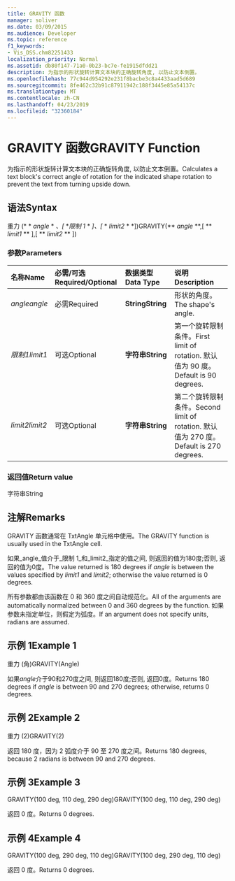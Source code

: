 ```yaml
---
title: GRAVITY 函数
manager: soliver
ms.date: 03/09/2015
ms.audience: Developer
ms.topic: reference
f1_keywords:
- Vis_DSS.chm82251433
localization_priority: Normal
ms.assetid: db80f147-71a0-0b23-bc7e-fe1915dfdd21
description: 为指示的形状旋转计算文本块的正确旋转角度, 以防止文本倒置。
ms.openlocfilehash: 77c944d954292e231f8bacbe3c8a4433aad5d689
ms.sourcegitcommit: 8fe462c32b91c87911942c188f3445e85a54137c
ms.translationtype: MT
ms.contentlocale: zh-CN
ms.lasthandoff: 04/23/2019
ms.locfileid: "32360184"
---
```

# <a name="gravity-function"></a><span data-ttu-id="7918e-103">GRAVITY 函数</span><span class="sxs-lookup"><span data-stu-id="7918e-103">GRAVITY Function</span></span>

<span data-ttu-id="7918e-104">为指示的形状旋转计算文本块的正确旋转角度, 以防止文本倒置。</span><span class="sxs-lookup"><span data-stu-id="7918e-104">Calculates a text block's correct angle of rotation for the indicated shape rotation to prevent the text from turning upside down.</span></span>
  
## <a name="syntax"></a><span data-ttu-id="7918e-105">语法</span><span class="sxs-lookup"><span data-stu-id="7918e-105">Syntax</span></span>

<span data-ttu-id="7918e-106">重力 (\* \* *angle* \* *、[* \**限制 1* \* *]、[* \* *limit2* \* \*])</span><span class="sxs-lookup"><span data-stu-id="7918e-106">GRAVITY(\*\* *angle* \*\*,[ \*\* *limit1* \*\* ],[ \*\* *limit2* \*\* ])</span></span> 
  
### <a name="parameters"></a><span data-ttu-id="7918e-107">参数</span><span class="sxs-lookup"><span data-stu-id="7918e-107">Parameters</span></span>

|<span data-ttu-id="7918e-108">**名称**</span><span class="sxs-lookup"><span data-stu-id="7918e-108">**Name**</span></span>|<span data-ttu-id="7918e-109">**必需/可选**</span><span class="sxs-lookup"><span data-stu-id="7918e-109">**Required/Optional**</span></span>|<span data-ttu-id="7918e-110">**数据类型**</span><span class="sxs-lookup"><span data-stu-id="7918e-110">**Data Type**</span></span>|<span data-ttu-id="7918e-111">**说明**</span><span class="sxs-lookup"><span data-stu-id="7918e-111">**Description**</span></span>|
|:-----|:-----|:-----|:-----|
| <span data-ttu-id="7918e-112">_angle_</span><span class="sxs-lookup"><span data-stu-id="7918e-112">_angle_</span></span> <br/> |<span data-ttu-id="7918e-113">必需</span><span class="sxs-lookup"><span data-stu-id="7918e-113">Required</span></span>  <br/> |<span data-ttu-id="7918e-114">**String**</span><span class="sxs-lookup"><span data-stu-id="7918e-114">**String**</span></span> <br/> | <span data-ttu-id="7918e-115">形状的角度。</span><span class="sxs-lookup"><span data-stu-id="7918e-115">The shape's angle.</span></span>  <br/> |
| <span data-ttu-id="7918e-116">_限制1_</span><span class="sxs-lookup"><span data-stu-id="7918e-116">_limit1_</span></span> <br/> |<span data-ttu-id="7918e-117">可选</span><span class="sxs-lookup"><span data-stu-id="7918e-117">Optional</span></span>  <br/> |<span data-ttu-id="7918e-118">**字符串**</span><span class="sxs-lookup"><span data-stu-id="7918e-118">**String**</span></span> <br/> |<span data-ttu-id="7918e-119">第一个旋转限制条件。</span><span class="sxs-lookup"><span data-stu-id="7918e-119">First limit of rotation.</span></span> <span data-ttu-id="7918e-120">默认值为 90 度。</span><span class="sxs-lookup"><span data-stu-id="7918e-120">Default is 90 degrees.</span></span>  <br/> |
| <span data-ttu-id="7918e-121">_limit2_</span><span class="sxs-lookup"><span data-stu-id="7918e-121">_limit2_</span></span> <br/> |<span data-ttu-id="7918e-122">可选</span><span class="sxs-lookup"><span data-stu-id="7918e-122">Optional</span></span>  <br/> |<span data-ttu-id="7918e-123">**字符串**</span><span class="sxs-lookup"><span data-stu-id="7918e-123">**String**</span></span> <br/> |<span data-ttu-id="7918e-124">第二个旋转限制条件。</span><span class="sxs-lookup"><span data-stu-id="7918e-124">Second limit of rotation.</span></span> <span data-ttu-id="7918e-125">默认值为 270 度。</span><span class="sxs-lookup"><span data-stu-id="7918e-125">Default is 270 degrees.</span></span>  <br/> |
   
### <a name="return-value"></a><span data-ttu-id="7918e-126">返回值</span><span class="sxs-lookup"><span data-stu-id="7918e-126">Return value</span></span>

<span data-ttu-id="7918e-127">字符串</span><span class="sxs-lookup"><span data-stu-id="7918e-127">String</span></span>
  
## <a name="remarks"></a><span data-ttu-id="7918e-128">注解</span><span class="sxs-lookup"><span data-stu-id="7918e-128">Remarks</span></span>

<span data-ttu-id="7918e-129">GRAVITY 函数通常在 TxtAngle 单元格中使用。</span><span class="sxs-lookup"><span data-stu-id="7918e-129">The GRAVITY function is usually used in the TxtAngle cell.</span></span> 
  
<span data-ttu-id="7918e-130">如果_angle_值介于_限制 1_和_limit2_指定的值之间, 则返回的值为180度;否则, 返回的值为0度。</span><span class="sxs-lookup"><span data-stu-id="7918e-130">The value returned is 180 degrees if  _angle_ is between the values specified by  _limit1_ and  _limit2_; otherwise the value returned is 0 degrees.</span></span>
  
<span data-ttu-id="7918e-131">所有参数都由该函数在 0 和 360 度之间自动规范化。</span><span class="sxs-lookup"><span data-stu-id="7918e-131">All of the arguments are automatically normalized between 0 and 360 degrees by the function.</span></span> <span data-ttu-id="7918e-132">如果参数未指定单位，则假定为弧度。</span><span class="sxs-lookup"><span data-stu-id="7918e-132">If an argument does not specify units, radians are assumed.</span></span> 
  
## <a name="example-1"></a><span data-ttu-id="7918e-133">示例 1</span><span class="sxs-lookup"><span data-stu-id="7918e-133">Example 1</span></span>

<span data-ttu-id="7918e-134">重力 (角)</span><span class="sxs-lookup"><span data-stu-id="7918e-134">GRAVITY(Angle)</span></span>
  
<span data-ttu-id="7918e-135">如果*angle*介于90和270度之间, 则返回180度;否则, 返回0度。</span><span class="sxs-lookup"><span data-stu-id="7918e-135">Returns 180 degrees if  *angle*  is between 90 and 270 degrees; otherwise, returns 0 degrees.</span></span> 
  
## <a name="example-2"></a><span data-ttu-id="7918e-136">示例 2</span><span class="sxs-lookup"><span data-stu-id="7918e-136">Example 2</span></span>

<span data-ttu-id="7918e-137">重力 (2)</span><span class="sxs-lookup"><span data-stu-id="7918e-137">GRAVITY(2)</span></span>
  
<span data-ttu-id="7918e-138">返回 180 度，因为 2 弧度介于 90 至 270 度之间。</span><span class="sxs-lookup"><span data-stu-id="7918e-138">Returns 180 degrees, because 2 radians is between 90 and 270 degrees.</span></span>
  
## <a name="example-3"></a><span data-ttu-id="7918e-139">示例 3</span><span class="sxs-lookup"><span data-stu-id="7918e-139">Example 3</span></span>

<span data-ttu-id="7918e-140">GRAVITY(100 deg, 110 deg, 290 deg)</span><span class="sxs-lookup"><span data-stu-id="7918e-140">GRAVITY(100 deg, 110 deg, 290 deg)</span></span>
  
<span data-ttu-id="7918e-141">返回 0 度。</span><span class="sxs-lookup"><span data-stu-id="7918e-141">Returns 0 degrees.</span></span>
  
## <a name="example-4"></a><span data-ttu-id="7918e-142">示例 4</span><span class="sxs-lookup"><span data-stu-id="7918e-142">Example 4</span></span>

<span data-ttu-id="7918e-143">GRAVITY(100 deg, 290 deg, 110 deg)</span><span class="sxs-lookup"><span data-stu-id="7918e-143">GRAVITY(100 deg, 290 deg, 110 deg)</span></span>
  
<span data-ttu-id="7918e-144">返回 0 度。</span><span class="sxs-lookup"><span data-stu-id="7918e-144">Returns 0 degrees.</span></span>
  

